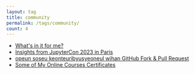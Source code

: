 ```yaml
---
layout: tag
title: community
permalink: /tags/community/
count: 4
---
```


- [What's in it for me?](https://husyn.dev/whats-in-it-for-me/)
- [Insights from JupyterCon 2023 in Paris](https://gosein.de/jupytercon-2023-paris.html)
- [opeun soseu keonteuribyusyeoneul wihan GitHub Fork & Pull Request](https://futurecreator.github.io/2019/03/05/github-fork-and-pull-request-process-for-open-source-contribution/)
- [Some of My Online Courses Certificates](https://samirpaulb.github.io/blog-jekyll/posts/some-of-my-online-courses-certificates/)
